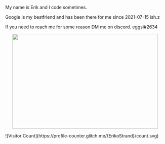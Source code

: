 My name is Erik and I code sometimes.

Google is my bestfriend and has been there for me since 2021-07-15 ish.z

If you need to reach me for some reason DM me on discord. 
eggsi#2634


<p align="center">
  <img width="460" height="300" src="[http://www.fillmurray.com/460/300](https://profile-counter.glitch.me/{ErikoStrand}/count.svg)">
</p>
![Visitor Count](https://profile-counter.glitch.me/{ErikoStrand}/count.svg)

<!---
ErikoStrand/ErikoStrand is a ✨ special ✨ repository because its `README.md` (this file) appears on your GitHub profile.
You can click the Preview link to take a look at your changes.
--->
